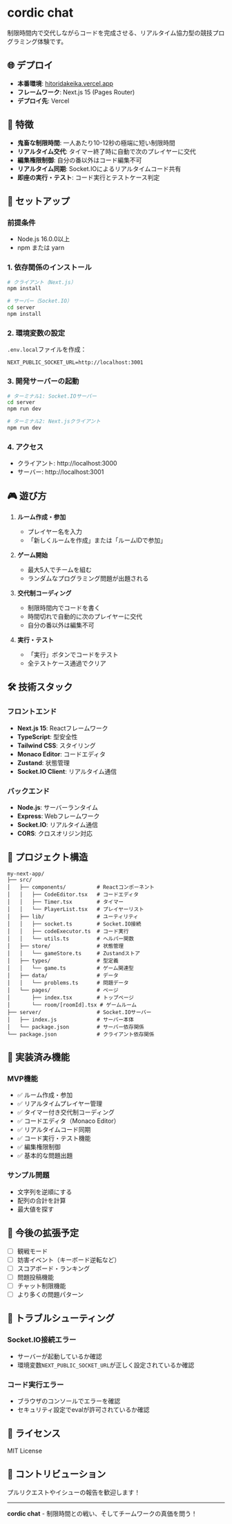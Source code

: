# cordic chat

制限時間内で交代しながらコードを完成させる、リアルタイム協力型の競技プログラミング体験です。

## 🌐 デプロイ

- **本番環境**: [hitoridakeika.vercel.app](https://hitoridakeika.vercel.app)
- **フレームワーク**: Next.js 15 (Pages Router)
- **デプロイ先**: Vercel

## 🎯 特徴

- **鬼畜な制限時間**: 一人あたり10-12秒の極端に短い制限時間
- **リアルタイム交代**: タイマー終了時に自動で次のプレイヤーに交代
- **編集権限制御**: 自分の番以外はコード編集不可
- **リアルタイム同期**: Socket.IOによるリアルタイムコード共有
- **即座の実行・テスト**: コード実行とテストケース判定

## 🚀 セットアップ

### 前提条件

- Node.js 16.0.0以上
- npm または yarn

### 1. 依存関係のインストール

```bash
# クライアント（Next.js）
npm install

# サーバー（Socket.IO）
cd server
npm install
```

### 2. 環境変数の設定

`.env.local`ファイルを作成：

```env
NEXT_PUBLIC_SOCKET_URL=http://localhost:3001
```

### 3. 開発サーバーの起動

```bash
# ターミナル1: Socket.IOサーバー
cd server
npm run dev

# ターミナル2: Next.jsクライアント
npm run dev
```

### 4. アクセス

- クライアント: http://localhost:3000
- サーバー: http://localhost:3001

## 🎮 遊び方

1. **ルーム作成・参加**
   - プレイヤー名を入力
   - 「新しくルームを作成」または「ルームIDで参加」

2. **ゲーム開始**
   - 最大5人でチームを組む
   - ランダムなプログラミング問題が出題される

3. **交代制コーディング**
   - 制限時間内でコードを書く
   - 時間切れで自動的に次のプレイヤーに交代
   - 自分の番以外は編集不可

4. **実行・テスト**
   - 「実行」ボタンでコードをテスト
   - 全テストケース通過でクリア

## 🛠️ 技術スタック

### フロントエンド
- **Next.js 15**: Reactフレームワーク
- **TypeScript**: 型安全性
- **Tailwind CSS**: スタイリング
- **Monaco Editor**: コードエディタ
- **Zustand**: 状態管理
- **Socket.IO Client**: リアルタイム通信

### バックエンド
- **Node.js**: サーバーランタイム
- **Express**: Webフレームワーク
- **Socket.IO**: リアルタイム通信
- **CORS**: クロスオリジン対応

## 📁 プロジェクト構造

```
my-next-app/
├── src/
│   ├── components/          # Reactコンポーネント
│   │   ├── CodeEditor.tsx   # コードエディタ
│   │   ├── Timer.tsx        # タイマー
│   │   └── PlayerList.tsx   # プレイヤーリスト
│   ├── lib/                 # ユーティリティ
│   │   ├── socket.ts        # Socket.IO接続
│   │   ├── codeExecutor.ts  # コード実行
│   │   └── utils.ts         # ヘルパー関数
│   ├── store/               # 状態管理
│   │   └── gameStore.ts     # Zustandストア
│   ├── types/               # 型定義
│   │   └── game.ts          # ゲーム関連型
│   ├── data/                # データ
│   │   └── problems.ts      # 問題データ
│   └── pages/               # ページ
│       ├── index.tsx        # トップページ
│       └── room/[roomId].tsx # ゲームルーム
├── server/                  # Socket.IOサーバー
│   ├── index.js             # サーバー本体
│   └── package.json         # サーバー依存関係
└── package.json             # クライアント依存関係
```

## 🎯 実装済み機能

### MVP機能
- ✅ ルーム作成・参加
- ✅ リアルタイムプレイヤー管理
- ✅ タイマー付き交代制コーディング
- ✅ コードエディタ（Monaco Editor）
- ✅ リアルタイムコード同期
- ✅ コード実行・テスト機能
- ✅ 編集権限制御
- ✅ 基本的な問題出題

### サンプル問題
- 文字列を逆順にする
- 配列の合計を計算
- 最大値を探す

## 🔮 今後の拡張予定

- [ ] 観戦モード
- [ ] 妨害イベント（キーボード逆転など）
- [ ] スコアボード・ランキング
- [ ] 問題投稿機能
- [ ] チャット制限機能
- [ ] より多くの問題パターン

## 🐛 トラブルシューティング

### Socket.IO接続エラー
- サーバーが起動しているか確認
- 環境変数`NEXT_PUBLIC_SOCKET_URL`が正しく設定されているか確認

### コード実行エラー
- ブラウザのコンソールでエラーを確認
- セキュリティ設定でevalが許可されているか確認

## 📝 ライセンス

MIT License

## 🤝 コントリビューション

プルリクエストやイシューの報告を歓迎します！

---

**cordic chat** - 制限時間との戦い、そしてチームワークの真価を問う！
